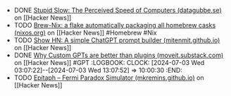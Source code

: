 - DONE [Stupid Slow: The Perceived Speed of Computers (datagubbe.se)](https://news.ycombinator.com/item?id=40655951) on [[Hacker News]]
- TODO [Brew-Nix: a flake automatically packaging all homebrew casks (nixos.org)](https://news.ycombinator.com/item?id=40676937) on [[Hacker News]] #Homebrew #Nix
- TODO [Show HN: A simple ChatGPT prompt builder (mitenmit.github.io)](https://news.ycombinator.com/item?id=39201182) on [[Hacker News]]
- DONE [Why Custom GPTs are better than plugins (moveit.substack.com)](https://news.ycombinator.com/item?id=39200149) on [[Hacker News]] #GPT
  :LOGBOOK:
  CLOCK: [2024-07-03 Wed 03:07:22]--[2024-07-03 Wed 13:07:52] =>  10:00:30
  :END:
- TODO [Epitaph – Fermi Paradox Simulator (mkremins.github.io)](https://news.ycombinator.com/item?id=39200182) on [[Hacker News]]